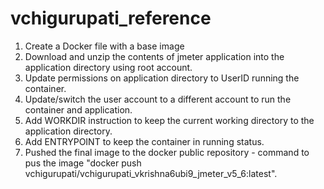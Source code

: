 # vchigurupati_reference

1. Create a Docker file with a base image
2. Download and unzip the contents of jmeter application into the application directory using root account.
3. Update permissions on application directory to UserID running the container.
4. Update/switch the user account to a different account to run the container and application.
5. Add WORKDIR instruction to keep the current working directory to the application directory. 
6. Add ENTRYPOINT to keep the container in running status.
7. Pushed the final image to the docker public repository - command to pus the image "docker push vchigurupati/vchigurupati_vkrishna6ubi9_jmeter_v5_6:latest".
